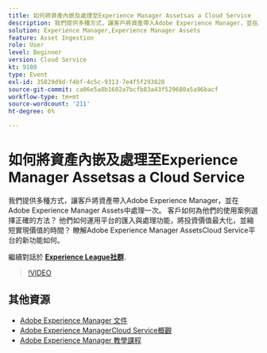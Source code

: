 ```yaml
---
title: 如何將資產內嵌及處理至Experience Manager Assetsas a Cloud Service
description: 我們提供多種方式，讓客戶將資產帶入Adobe Experience Manager，並在Adobe Experience Manager Assets中處理一次。 客戶如何為他們的使用案例選擇正確的方法？ 他們如何運用平台的匯入與處理功能，將投資價值最大化，並縮短實現價值的時間？ 瞭解Adobe Experience Manager AssetsCloud Service平台的新功能如何。
solution: Experience Manager,Experience Manager Assets
feature: Asset Ingestion
role: User
level: Beginner
version: Cloud Service
kt: 9180
type: Event
exl-id: 35829d9d-f4bf-4c5c-9313-7e4f5f293828
source-git-commit: ca06e5a8b1602a7bcfb83a43f529680a5a96bacf
workflow-type: tm+mt
source-wordcount: '211'
ht-degree: 6%

---
```


# 如何將資產內嵌及處理至Experience Manager Assetsas a Cloud Service

我們提供多種方式，讓客戶將資產帶入Adobe Experience Manager，並在Adobe Experience Manager Assets中處理一次。 客戶如何為他們的使用案例選擇正確的方法？ 他們如何運用平台的匯入與處理功能，將投資價值最大化，並縮短實現價值的時間？ 瞭解Adobe Experience Manager AssetsCloud Service平台的新功能如何。

繼續對話於 **[Experience League社群](https://adobe.ly/2Zq7dlg)**.

>[!VIDEO](https://video.tv.adobe.com/v/337773/?quality=12&learn=on&hidetitle=true)

## 其他資源

- [Adobe Experience Manager 文件](https://experienceleague.adobe.com/docs/experience-manager-cloud-service.html)
- [Adobe Experience ManagerCloud Service概觀](https://experienceleague.adobe.com/docs/experience-manager-cloud-service/overview/home.html)
- [Adobe Experience Manager 教學課程](https://experienceleague.adobe.com/docs/experience-manager-tutorials.html)
